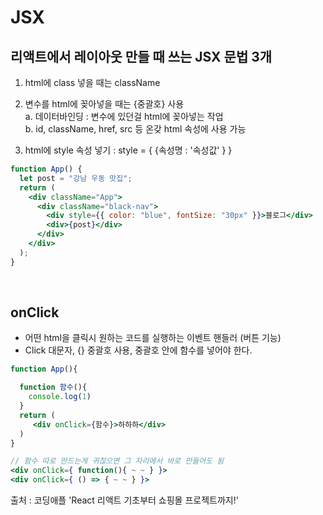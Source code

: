 # JSX

## 리액트에서 레이아웃 만들 때 쓰는 JSX 문법 3개

1. html에 class 넣을 때는 className

2. 변수를 html에 꽂아넣을 때는 {중괄호} 사용  
   a. 데이터바인딩 : 변수에 있던걸 html에 꽂아넣는 작업  
   b. id, className, href, src 등 온갖 html 속성에 사용 가능

3. html에 style 속성 넣기 : style = { {속성명 : '속성값' } }

```jsx
function App() {
  let post = "강남 우동 맛집";
  return (
    <div className="App">
      <div className="black-nav">
        <div style={{ color: "blue", fontSize: "30px" }}>블로그</div>
        <div>{post}</div>
      </div>
    </div>
  );
}
```

<br>

## onClick

- 어떤 html을 클릭시 원하는 코드를 실행하는 이벤트 핸들러 (버튼 기능)
- Click 대문자, {} 중괄호 사용, 중괄호 안에 함수를 넣어야 한다.

```jsx
function App(){

  function 함수(){
    console.log(1)
  }
  return (
     <div onClick={함수}>하하하</div>
  )
}

// 함수 따로 만드는게 귀찮으면 그 자리에서 바로 만들어도 됨
<div onClick={ function(){ ~ ~ } }>
<div onClick={ () => { ~ ~ } }>
```

출처 : 코딩애플 'React 리액트 기초부터 쇼핑몰 프로젝트까지!'
